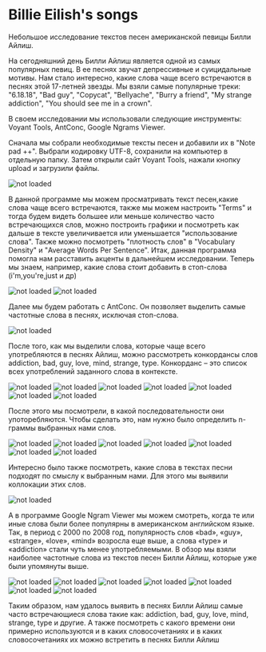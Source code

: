 # Billie Eilish's songs
Небольшое исследование текстов песен американской певицы Билли Айлиш.

На сегодняшний день Билли Айлиш является одной из самых популярных певиц. В ее песнях звучат депрессивные и суицидальные мотивы. Нам стало интересно, какие слова чаще всего встречаются в песнях этой 17-летней звезды. Мы взяли самые популярные треки:
"6.18.18",
"Bad guy",
"Copycat",
"Bellyache",
"Burry a friend", 
"My strange addiction",
"You should see me in a crown". 

  В своем исследовании мы использовали следующие инструменты: Voyant Tools, AntConc, Google Ngrams Viewer.
  
  Сначала мы собрали необходимые тексты песен и добавили их в "Note pad ++". Выбрали кодировку UTF-8, сохранили на компьютер в отдельную папку. Затем открыли сайт Voyant Tools, нажали кнопку upload и загрузили файлы.
  
![not loaded](https://pp.userapi.com/c850336/v850336186/15dea7/_ai5hrWkQEE.jpg)

В данной программе мы можем просматривать текст песен,какие слова чаще всего встречаются, также мы можем настроить "Terms" и тогда будем видеть большее или меньше количество часто встречающихся слов, можно построить графики и посмотреть как дальше в тексте увеличивается или уменьшается "использование слова". Также можно посмотреть "плотность слов" в "Vocabulary Density" и "Average Words Per Sentence". Итак, данная программа помогла нам расставить акценты в дальнейшем исследовании. Теперь мы знаем, например, какие слова стоит добавить в стоп-слова (i'm,you're,just и др)

![not loaded](https://pp.userapi.com/c850336/v850336186/15deb1/9jNWMOOUKvs.jpg)
![not loaded](https://pp.userapi.com/c850336/v850336186/15debb/9gAwuNOAtmc.jpg)

Далее мы будем работать с AntConc. Он позволяет выделить самые частотные слова в песнях, исключая стоп-слова.


![not loaded](https://pp.userapi.com/c851532/v851532711/12cb58/9DkBOAl7Wr8.jpg)

После того, как мы выделили слова, которые чаще всего употребляются в песнях Айлиш, можно рассмотреть конкордансы слов addiction, bad, guy, love, mind, strange, type. Конкорданс – это список всех употреблений заданного слова в контексте. 

![not loaded](https://pp.userapi.com/c851532/v851532711/12cb60/ORH12DrXJq4.jpg)
![not loaded](https://pp.userapi.com/c851532/v851532711/12cb68/rFrIK-EWxVw.jpg)
![not loaded](https://pp.userapi.com/c851532/v851532711/12cb70/Z3GVAI8DbD0.jpg)
![not loaded](https://pp.userapi.com/c851532/v851532711/12cb78/5hcTIkkShKs.jpg)
![not loaded](https://pp.userapi.com/c851532/v851532711/12cb80/yiX-8kXSxJk.jpg)
![not loaded](https://pp.userapi.com/c851532/v851532711/12cb88/mHhQ9wCIKeM.jpg)
![not loaded](https://pp.userapi.com/c851532/v851532711/12cb90/E_QIeSY2TQ4.jpg)

После этого мы посмотрели, в какой последовательности они употоребляются. Чтобы сделать это, нам нужно было определить n-граммы выбранных нами слов.

![not loaded](https://pp.userapi.com/c851532/v851532711/12cb98/sodNHVonAzM.jpg)
![not loaded](https://pp.userapi.com/c851532/v851532711/12cba1/hDTI8Ed7bc8.jpg)
![not loaded](https://pp.userapi.com/c851532/v851532711/12cba9/bRIf57hevy4.jpg)
![not loaded](https://pp.userapi.com/c851532/v851532711/12cbb1/iuCcHS9tCX0.jpg)
![not loaded](https://pp.userapi.com/c851532/v851532711/12cbb9/6UvXzUODRf4.jpg)
![not loaded](https://pp.userapi.com/c851532/v851532711/12cbc1/5zEK0DbPMZA.jpg)
![not loaded](https://pp.userapi.com/c851532/v851532711/12cbc9/DqfgzfCe704.jpg)

Интересно было также посмотреть, какие слова в текстах песни подходят по смыслу к выбранным нами. Для этого мы выявили коллокации этих слов.

![not loaded](https://pp.userapi.com/c851532/v851532711/12cbd1/4o-ulq3sEjU.jpg)

А в программе Google Ngram Viewer мы можем смотреть, когда те или иные слова были более популярны в американском английском языке. Так, в период с 2000 по 2008 год, популярность слов «bad», «guy», «strange», «love», «mind» возросла еще выше, а слова «type» и «addiction» стали чуть менее употребляемыми. В обзор мы взяли наиболее частотные слова из текстов песен Билли Айлиш, которые уже были упомянуты выше.

![not loaded](https://sun9-21.userapi.com/c851416/v851416486/139206/uGTb-nf1iW0.jpg)
![not loaded](https://pp.userapi.com/c851416/v851416486/139210/3ZeMjjuKuCI.jpg)
![not loaded](https://sun9-34.userapi.com/c851416/v851416486/13921a/_cNnt56Z8jc.jpg)
![not loaded](https://sun9-30.userapi.com/c851416/v851416486/139224/5NSuRMRcydA.jpg)
![not loaded](https://sun9-28.userapi.com/c851416/v851416486/13922e/5ay1DY24f6Y.jpg)
![not loaded](https://sun9-19.userapi.com/c851416/v851416486/139238/pyXixvAGB6s.jpg)
![not loaded](https://sun9-25.userapi.com/c851416/v851416486/139242/N8F1o4u062w.jpg)

Таким образом, нам удалось выявить в песнях Билли Айлиш самые часто встречающиеся слова такие как: addiction, bad, guy, love, mind, strange, type и другие. А также посмотреть с какого времени они примерно используются и в каких словосочетаниях и в каких словосочетаниях их можно встретить в песнях Билли Айлиш
